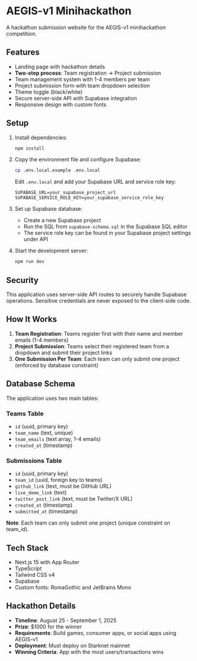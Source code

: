 # AEGIS-v1 Minihackathon

A hackathon submission website for the AEGIS-v1 minihackathon competition.

## Features

- Landing page with hackathon details
- **Two-step process**: Team registration → Project submission
- Team management system with 1-4 members per team
- Project submission form with team dropdown selection
- Theme toggle (black/white)
- Secure server-side API with Supabase integration
- Responsive design with custom fonts

## Setup

1. Install dependencies:
   ```bash
   npm install
   ```

2. Copy the environment file and configure Supabase:
   ```bash
   cp .env.local.example .env.local
   ```
   
   Edit `.env.local` and add your Supabase URL and service role key:
   ```
   SUPABASE_URL=your_supabase_project_url
   SUPABASE_SERVICE_ROLE_KEY=your_supabase_service_role_key
   ```

3. Set up Supabase database:
   - Create a new Supabase project
   - Run the SQL from `supabase-schema.sql` in the Supabase SQL editor
   - The service role key can be found in your Supabase project settings under API

4. Start the development server:
   ```bash
   npm run dev
   ```

## Security

This application uses server-side API routes to securely handle Supabase operations. Sensitive credentials are never exposed to the client-side code.

## How It Works

1. **Team Registration**: Teams register first with their name and member emails (1-4 members)
2. **Project Submission**: Teams select their registered team from a dropdown and submit their project links
3. **One Submission Per Team**: Each team can only submit one project (enforced by database constraint)

## Database Schema

The application uses two main tables:

### Teams Table
- `id` (uuid, primary key)
- `team_name` (text, unique)
- `team_emails` (text array, 1-4 emails)
- `created_at` (timestamp)

### Submissions Table
- `id` (uuid, primary key)
- `team_id` (uuid, foreign key to teams)
- `github_link` (text, must be GitHub URL)
- `live_demo_link` (text)
- `twitter_post_link` (text, must be Twitter/X URL)
- `created_at` (timestamp)
- `submitted_at` (timestamp)

**Note**: Each team can only submit one project (unique constraint on team_id).

## Tech Stack

- Next.js 15 with App Router
- TypeScript
- Tailwind CSS v4
- Supabase
- Custom fonts: RomaGothic and JetBrains Mono

## Hackathon Details

- **Timeline**: August 25 - September 1, 2025
- **Prize**: $1000 for the winner
- **Requirements**: Build games, consumer apps, or social apps using AEGIS-v1
- **Deployment**: Must deploy on Starknet mainnet
- **Winning Criteria**: App with the most users/transactions wins